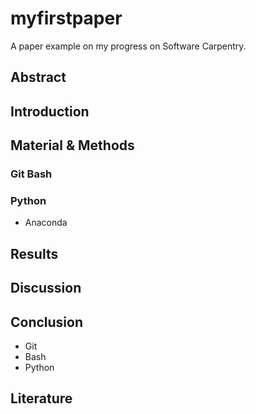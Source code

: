 # myfirstpaper
A paper example on my progress on Software Carpentry.


## Abstract

## Introduction

## Material & Methods
### Git Bash
### Python
- Anaconda

## Results

## Discussion

## Conclusion
- Git
- Bash
- Python

## Literature
